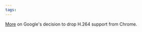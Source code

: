 ```yaml
---
tags: 
---
```


[More](http://arstechnica.com/web/news/2011/01/googles-dropping-h264-from-chrome-a-step-backward-for-openness.ars/) on Google's decision to drop H.264 support from Chrome.
